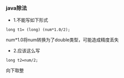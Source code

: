 ### java除法
 - 1.不能写如下形式
 ```
 long t1= (long) (num*1.0/2);
 ```
 num*1.0将num转换为了double类型，可能造成精度丢失
 - 2.应该这么写
 ```
 long t2=num/2;
 ```
 向下取整
